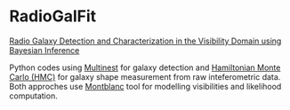 # RadioGalFit
[Radio Galaxy Detection and Characterization in the Visibility Domain using Bayesian Inference](https://github.com/amalyali/RadioGalFit/wiki)

Python codes using [Multinest](https://github.com/JohannesBuchner/PyMultiNest) for galaxy detection and [Hamiltonian Monte Carlo (HMC)](https://github.com/tbs1980/MCMC-Performance-Primitives)
for galaxy shape measurement from raw inteferometric data. Both approches use [Montblanc](https://github.com/ska-sa/montblanc) tool for modelling visibilities and likelihood computation. 
